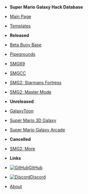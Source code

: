- **Super Mario Galaxy Hack Database**
- [Main Page](/)
- [Templates](/Templates)
- **Released**
- [Beta Buoy Base](/Released/Beta_Buoy_Base)
- [Pipegrounds](/Released/Pipeground)
- [SMG69](/Released/SMG69)
- [SMGCC](/Released/SMGCC)
- [SMG2: Starmans Fortress](/Released/SMGSFE)
- [SMG2: Master Mode](/Released/SMG2Master)
- **Unreleased**
- [GalaxyToon](/Unreleased/GT)
- [Super Mario 3D Galaxy](/Unreleased/SM3DG)
- [Super Mario Galaxy Arcade](/Unreleased/SMGA)
- **Cancelled**
- [SMG2: More](/Cancelled/SMG2More)

- **Links**
- [![GitHub](https://icongr.am/simple/github.svg?color=808080&size=16)GitHub](https://github.com/IonicPixels/Galaxy-Hack-Database)
- [![Discord](https://icongr.am/simple/discord.svg?colored&size=16)Discord](https://discord.com/invite/r8h5vAm2JC)
- [About](about)

